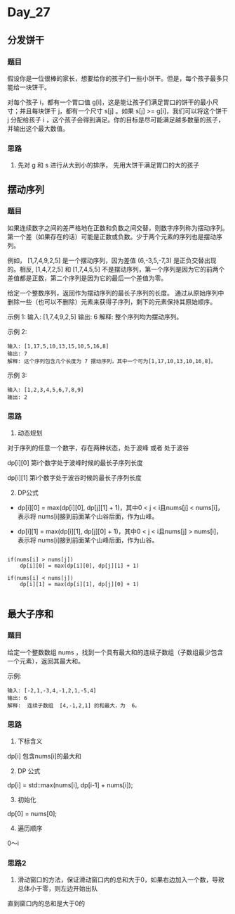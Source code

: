 # Day_27

## 分发饼干

### 题目

假设你是一位很棒的家长，想要给你的孩子们一些小饼干。但是，每个孩子最多只能给一块饼干。

对每个孩子 i，都有一个胃口值  g[i]，这是能让孩子们满足胃口的饼干的最小尺寸；并且每块饼干 j，都有一个尺寸 s[j] 。如果 s[j] >= g[i]，我们可以将这个饼干 j 分配给孩子 i ，这个孩子会得到满足。你的目标是尽可能满足越多数量的孩子，并输出这个最大数值。

### 思路

1. 先对 g 和 s 进行从大到小的排序， 先用大饼干满足胃口的大的孩子

## 摆动序列

### 题目

如果连续数字之间的差严格地在正数和负数之间交替，则数字序列称为摆动序列。第一个差（如果存在的话）可能是正数或负数。少于两个元素的序列也是摆动序列。

例如， [1,7,4,9,2,5] 是一个摆动序列，因为差值 (6,-3,5,-7,3)  是正负交替出现的。相反, [1,4,7,2,5]  和  [1,7,4,5,5] 不是摆动序列，第一个序列是因为它的前两个差值都是正数，第二个序列是因为它的最后一个差值为零。

给定一个整数序列，返回作为摆动序列的最长子序列的长度。 通过从原始序列中删除一些（也可以不删除）元素来获得子序列，剩下的元素保持其原始顺序。

示例 1:
    输入: [1,7,4,9,2,5]
    输出: 6
    解释: 整个序列均为摆动序列。

示例 2:

    输入: [1,17,5,10,13,15,10,5,16,8]
    输出: 7
    解释: 这个序列包含几个长度为 7 摆动序列，其中一个可为[1,17,10,13,10,16,8]。

示例 3:

    输入: [1,2,3,4,5,6,7,8,9]
    输出: 2

### 思路

1. 动态规划

对于序列的任意一个数字，存在两种状态，处于波峰 或者 处于波谷

dp[i][0] 第i个数字处于波峰时候的最长子序列长度

dp[i][1] 第i个数字处于波谷时候的最长子序列长度

2. DP公式

* dp[i][0] = max(dp[i][0], dp[j][1] + 1)，其中0 < j < i且nums[j] < nums[i]，表示将 nums[i]接到前面某个山谷后面，作为山峰。

* dp[i][1] = max(dp[i][1], dp[j][0] + 1)，其中0 < j < i且nums[j] > nums[i]，表示将 nums[i]接到前面某个山峰后面，作为山谷。

```

if(nums[i] > nums[j])
    dp[i][0] = max(dp[i][0], dp[j][1] + 1)

if(nums[i] < nums[j])
    dp[i][1] = max(dp[i][1], dp[j][0] + 1)
    
```


## 最大子序和

### 题目

给定一个整数数组 nums ，找到一个具有最大和的连续子数组（子数组最少包含一个元素），返回其最大和。

示例:

    输入: [-2,1,-3,4,-1,2,1,-5,4]
    输出: 6
    解释:  连续子数组  [4,-1,2,1] 的和最大，为  6。

### 思路

1. 下标含义

dp[i] 包含nums[i]的最大和

2. DP 公式 

dp[i] = std::max(nums[i], dp[i-1] + nums[i]);

3. 初始化

dp[0] = nums[0];

4. 遍历顺序

0～i

### 思路2

1. 滑动窗口的方法，保证滑动窗口内的总和大于0，如果右边加入一个数，导致总体小于零，则左边开始出队

直到窗口内的总和是大于0的

